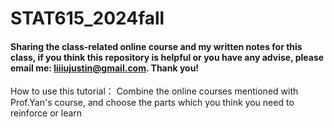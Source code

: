 # STAT615_2024fall
#### Sharing the class-related online course and my written notes for this class, if you think this repository is helpful or you have any advise, please email me: liiiujustin@gmail.com. Thank you!

How to use this tutorial：
Combine the online courses mentioned with Prof.Yan's course, and choose the parts which you think you need to reinforce or learn
